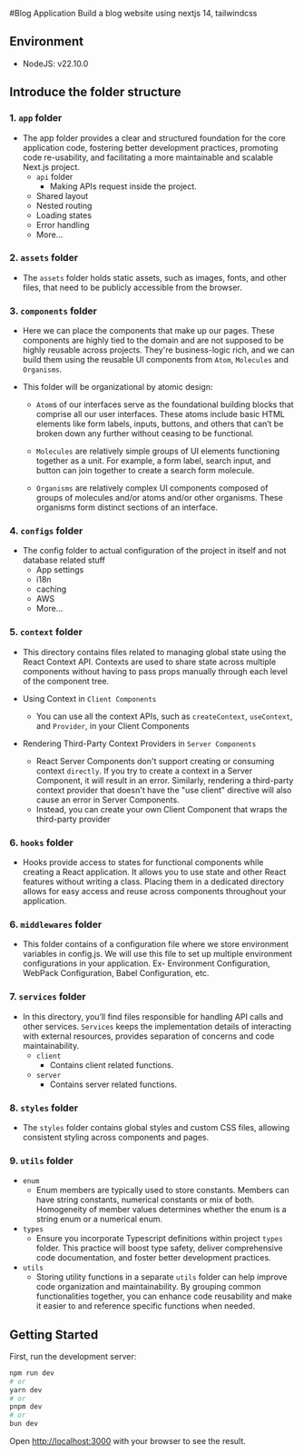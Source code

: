 #Blog Application
Build a blog website using nextjs 14, tailwindcss

## Environment
* NodeJS: v22.10.0

## Introduce the folder structure

### 1. `app` folder
* The app folder provides a clear and structured foundation for the core application code, fostering better development
  practices, promoting code re-usability, and facilitating a more maintainable and scalable Next.js project.
    * `api` folder
      * Making APIs request inside the project.
    * Shared layout
    * Nested routing
    * Loading states
    * Error handling
    * More...

### 2. `assets` folder
* The `assets` folder holds static assets, such as images, fonts, and other files, that need to be publicly accessible from
  the browser.

### 3. `components` folder
* Here we can place the components that make up our pages. These components are highly tied to the domain 
  and are not supposed to be highly reusable across projects. They're business-logic rich,
  and we can build them using the reusable UI components from `Atom`, `Molecules` and `Organisms`.

* This folder will be organizational by atomic design:
    * `Atom`s of our interfaces serve as the foundational building blocks that comprise all our user interfaces.
      These atoms include basic HTML elements like form labels, inputs, buttons, and others that can’t be broken down
      any further without ceasing to be functional.

    * `Molecules` are relatively simple groups of UI elements functioning together as a unit. For example, a form label,
      search input, and button can join together to create a search form molecule.

    * `Organisms` are relatively complex UI components composed of groups of molecules and/or atoms and/or other
      organisms. These organisms form distinct sections of an interface.

### 4. `configs` folder
* The config folder to actual configuration of the project in itself and not database related stuff
    * App settings
    * i18n
    * caching
    * AWS
    * More...

### 5. `context` folder
* This directory contains files related to managing global state using the React Context API. Contexts are used to 
  share state across multiple components without having to pass props manually through each level of the 
  component tree.

* Using Context in `Client Components`
    * You can use all the context APIs, such as `createContext`, `useContext`, and `Provider`, in your Client Components

* Rendering Third-Party Context Providers in `Server Components`
    * React Server Components don't support creating or consuming context `directly`. If you try to create a context in
      a Server Component, it will result in an error. Similarly, rendering a third-party context provider that doesn't
      have the "use client" directive will also cause an error in Server Components.
    * Instead, you can create your own Client Component that wraps the third-party provider

### 6. `hooks` folder
* Hooks provide access to states for functional components while creating a React application. It allows you to use 
  state and other React features without writing a class. Placing them in a dedicated directory allows for easy access 
  and reuse across components throughout your application.

### 6. `middlewares` folder
* This folder contains of a configuration file where we store environment variables in config.js. We will use this file 
  to set up multiple environment configurations in your application. Ex- Environment Configuration, WebPack Configuration, 
  Babel Configuration, etc.

### 7. `services` folder
* In this directory, you’ll find files responsible for handling API calls and other services. `Services` keeps the 
  implementation details of interacting with external resources, provides separation of concerns and code maintainability.
  * `client`
      * Contains client related functions.
  * `server`
    * Contains server related functions.

### 8. `styles` folder
* The `styles` folder contains global styles and custom CSS files, allowing consistent styling across components and pages.

### 9. `utils` folder
* `enum`
    * Enum members are typically used to store constants. Members can have string constants, numerical constants 
      or mix of both. Homogeneity of member values determines whether the enum is a string enum or a numerical enum.
* `types`
    * Ensure you incorporate Typescript definitions within project `types` folder.
      This practice will boost type safety, deliver comprehensive code documentation, and foster better development practices.
* `utils`
    * Storing utility functions in a separate `utils` folder can help improve code organization and maintainability.
      By grouping common functionalities together, you can enhance code reusability and make it easier to and reference specific
      functions when needed.


## Getting Started
First, run the development server:

```bash
npm run dev
# or
yarn dev
# or
pnpm dev
# or
bun dev
```

Open [http://localhost:3000](http://localhost:3000) with your browser to see the result.
